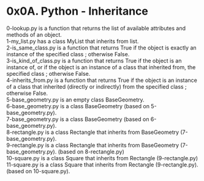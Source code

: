# 0x0A. Python - Inheritance

0-lookup.py is a function that returns the list of available attributes and methods of an object.<br />
1-my_list.py has a class MyList that inherits from list.<br />
2-is_same_class.py is a function that returns True if the object is exactly an instance of the specified class ; otherwise False.<br />
3-is_kind_of_class.py is a function that returns True if the object is an instance of, or if the object is an instance of a class that inherited from, the specified class ; otherwise False.<br />
4-inherits_from.py is a function that returns True if the object is an instance of a class that inherited (directly or indirectly) from the specified class ; otherwise False.<br />
5-base_geometry.py is an empty class BaseGeometry.<br />
6-base_geometry.py is a class BaseGeometry (based on 5-base_geometry.py).<br />
7-base_geometry.py is a class BaseGeometry (based on 6-base_geometry.py).<br />
8-rectangle.py is a class Rectangle that inherits from BaseGeometry (7-base_geometry.py).<br />
9-rectangle.py is a class Rectangle that inherits from BaseGeometry (7-base_geometry.py). (based on 8-rectangle.py)<br />
10-square.py is a class Square that inherits from Rectangle (9-rectangle.py)<br />
11-square.py is a class Square that inherits from Rectangle (9-rectangle.py). (based on 10-square.py).<br />
